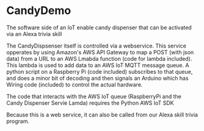 # CandyDemo
The software side of an IoT enable candy dispenser that can be activated via an Alexa trivia skill

The CandyDispsenser itself is controlled via a webservice. This service opperates by using Amazon's AWS API Gateway to map a POST (with json data) from a URL to an AWS Lmabda function (code for lambda included). This lambda is used to add data to an AWS IoT MQTT message queue. A python script on a Raspberry Pi (code included) subscribes to that queue, and does a minor bit of decoding and then signals an Arduino which has Wiring code (included) to control the actual hardware.

The code that interacts with the AWS IoT queue (RaspberryPi and the Candy Dispenser Servie Lamda) requires the Python AWS IoT SDK

Because this is a web service, it can also be called from our Alexa skill trivia program.

